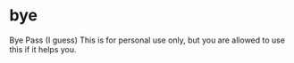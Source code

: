 # bye
Bye Pass (I guess)
This is for personal use only, but you are allowed to use this if it helps you.
